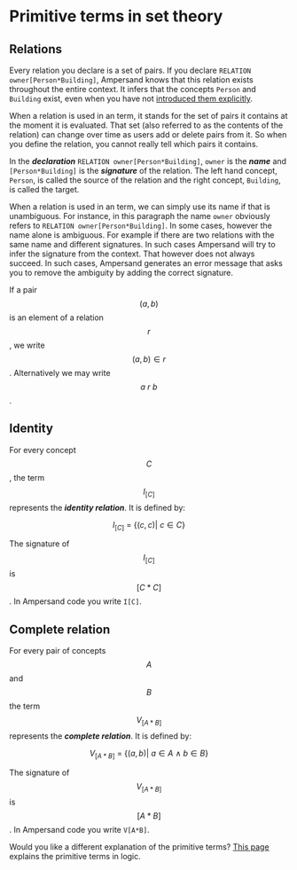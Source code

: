 # Primitive terms in set theory

## Relations

Every relation you declare is a set of pairs. If you declare `RELATION owner[Person*Building]`, Ampersand knows that this relation exists throughout the entire context. It infers that the concepts `Person` and `Building` exist, even when you have not [introduced them explicitly](../../concepts.md).

When a relation is used in an term, it stands for the set of pairs it contains at the moment it is evaluated. That set \(also referred to as the contents of the relation\) can change over time as users add or delete pairs from it. So when you define the relation, you cannot really tell which pairs it contains.

In the _**declaration**_ `RELATION owner[Person*Building]`, `owner` is the _**name**_ and `[Person*Building]` is the _**signature**_ of the relation. The left hand concept, `Person`, is called the source of the relation and the right concept, `Building`, is called the target.

When a relation is used in an term, we can simply use its name if that is unambiguous. For instance, in this paragraph the name `owner` obviously refers to `RELATION owner[Person*Building]`. In some cases, however the name alone is ambiguous. For example if there are two relations with the same name and different signatures. In such cases Ampersand will try to infer the signature from the context. That however does not always succeed. In such cases, Ampersand generates an error message that asks you to remove the ambiguity by adding the correct signature.

If a pair $$(a,b)$$ is an element of a relation $$r$$, we write $$(a,b)\in r$$. Alternatively we may write $$a\ r\ b$$.

## Identity

For every concept $$C$$, the term $$I_{[C]}$$ represents the _**identity relation**_. It is defined by:

$$
I_{[C]}\ =\ \{(c,c) |\ c\in C\}
$$

The signature of $$I_{[C]}$$ is $$[C*C]$$. In Ampersand code you write `I[C]`.

## Complete relation

For every pair of concepts $$A$$ and $$B$$ the term $$V_{[A*B]}$$ represents the _**complete relation**_. It is defined by:

$$
V_{[A*B]}\ =\ \{(a,b) |\  a\in A\ \wedge\ b\in B\}
$$

The signature of $$V_{[A*B]}$$ is $$[A*B]$$. In Ampersand code you write `V[A*B]`.

Would you like a different explanation of the primitive terms? [This page](../semantics-in-logic/primitive-terms.md) explains the primitive terms in logic.

